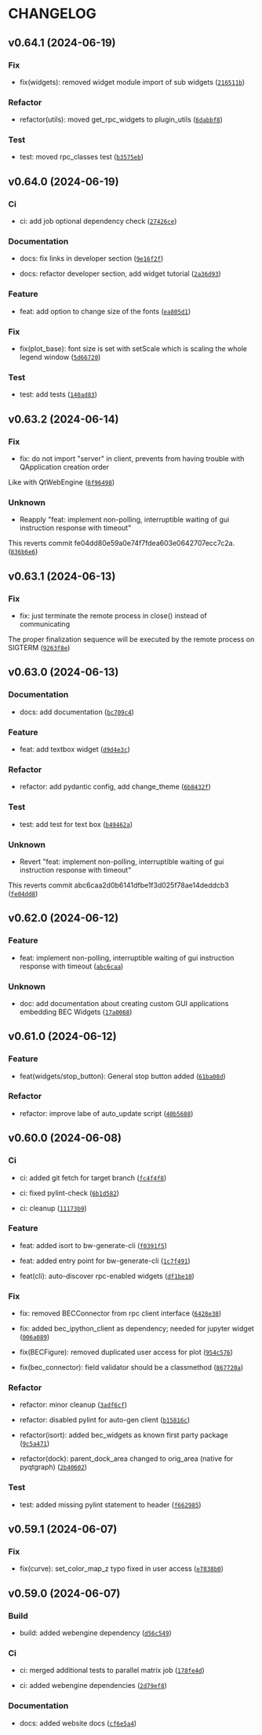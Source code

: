 # CHANGELOG

## v0.64.1 (2024-06-19)

### Fix

* fix(widgets): removed widget module import of sub widgets ([`216511b`](https://gitlab.psi.ch/bec/bec_widgets/-/commit/216511b951ff0e15b6d7c70133095f3ac45c23f4))

### Refactor

* refactor(utils): moved get_rpc_widgets to plugin_utils ([`6dabbf8`](https://gitlab.psi.ch/bec/bec_widgets/-/commit/6dabbf874fbbdde89c34a7885bf95aa9c895a28b))

### Test

* test: moved rpc_classes test ([`b3575eb`](https://gitlab.psi.ch/bec/bec_widgets/-/commit/b3575eb06852b456cde915dfda281a3e778e3aeb))

## v0.64.0 (2024-06-19)

### Ci

* ci: add job optional dependency check ([`27426ce`](https://gitlab.psi.ch/bec/bec_widgets/-/commit/27426ce7a52b4cbad7f3bef114d6efe6ad73bd7f))

### Documentation

* docs: fix links in developer section ([`9e16f2f`](https://gitlab.psi.ch/bec/bec_widgets/-/commit/9e16f2faf9c59a5d36ae878512c5a910cca31e69))

* docs: refactor developer section, add widget tutorial ([`2a36d93`](https://gitlab.psi.ch/bec/bec_widgets/-/commit/2a36d9364f242bf42e4cda4b50e6f46aa3833bbd))

### Feature

* feat: add option to change size of the fonts ([`ea805d1`](https://gitlab.psi.ch/bec/bec_widgets/-/commit/ea805d1362fc084d3b703b6f81b0180072f0825d))

### Fix

* fix(plot_base): font size is set with setScale which is scaling the whole legend window ([`5d66720`](https://gitlab.psi.ch/bec/bec_widgets/-/commit/5d6672069ea1cbceb62104f66c127e4e3c23e4a4))

### Test

* test: add tests ([`140ad83`](https://gitlab.psi.ch/bec/bec_widgets/-/commit/140ad83380808928edf7953e23c762ab72a0a1e9))

## v0.63.2 (2024-06-14)

### Fix

* fix: do not import &#34;server&#34; in client, prevents from having trouble with QApplication creation order

Like with QtWebEngine ([`6f96498`](https://gitlab.psi.ch/bec/bec_widgets/-/commit/6f96498de66358b89f3a2035627eed2e02dde5a1))

### Unknown

* Reapply &#34;feat: implement non-polling, interruptible waiting of gui instruction response with timeout&#34;

This reverts commit fe04dd80e59a0e74f7fdea603e0642707ecc7c2a. ([`836b6e6`](https://gitlab.psi.ch/bec/bec_widgets/-/commit/836b6e64f694916d6b6f909dedf11a4a6d2c86a4))

## v0.63.1 (2024-06-13)

### Fix

* fix: just terminate the remote process in close() instead of communicating

The proper finalization sequence will be executed by the remote process
on SIGTERM ([`9263f8e`](https://gitlab.psi.ch/bec/bec_widgets/-/commit/9263f8ef5c17ae7a007a1a564baf787b39061756))

## v0.63.0 (2024-06-13)

### Documentation

* docs: add documentation ([`bc709c4`](https://gitlab.psi.ch/bec/bec_widgets/-/commit/bc709c4184c985d4e721f9ea7d1b3dad5e9153a7))

### Feature

* feat: add textbox widget ([`d9d4e3c`](https://gitlab.psi.ch/bec/bec_widgets/-/commit/d9d4e3c9bf73ab2a5629c2867b50fc91e69489ec))

### Refactor

* refactor: add pydantic config, add change_theme ([`6b8432f`](https://gitlab.psi.ch/bec/bec_widgets/-/commit/6b8432f5b20a71175a3537b5f6832b76e3b67d73))

### Test

* test: add test for text box ([`b49462a`](https://gitlab.psi.ch/bec/bec_widgets/-/commit/b49462abeb186e56bac79d2ef0b0add1ef28a1a5))

### Unknown

* Revert &#34;feat: implement non-polling, interruptible waiting of gui instruction response with timeout&#34;

This reverts commit abc6caa2d0b6141dfbe1f3d025f78ae14deddcb3 ([`fe04dd8`](https://gitlab.psi.ch/bec/bec_widgets/-/commit/fe04dd80e59a0e74f7fdea603e0642707ecc7c2a))

## v0.62.0 (2024-06-12)

### Feature

* feat: implement non-polling, interruptible waiting of gui instruction response with timeout ([`abc6caa`](https://gitlab.psi.ch/bec/bec_widgets/-/commit/abc6caa2d0b6141dfbe1f3d025f78ae14deddcb3))

### Unknown

* doc: add documentation about creating custom GUI applications embedding BEC Widgets ([`17a0068`](https://gitlab.psi.ch/bec/bec_widgets/-/commit/17a00687579f5efab1990cd83862ec0e78198633))

## v0.61.0 (2024-06-12)

### Feature

* feat(widgets/stop_button): General stop button added ([`61ba08d`](https://gitlab.psi.ch/bec/bec_widgets/-/commit/61ba08d0b8df9f48f5c54c7c2b4e6d395206e7e6))

### Refactor

* refactor: improve labe of auto_update script ([`40b5688`](https://gitlab.psi.ch/bec/bec_widgets/-/commit/40b568815893cd41af3531bb2e647ca1e2e315f4))

## v0.60.0 (2024-06-08)

### Ci

* ci: added git fetch for target branch ([`fc4f4f8`](https://gitlab.psi.ch/bec/bec_widgets/-/commit/fc4f4f81ad1be99cf5112f2188a46c5bed2679ee))

* ci: fixed pylint-check ([`6b1d582`](https://gitlab.psi.ch/bec/bec_widgets/-/commit/6b1d5827d6599f06a3acd316060a8d25f0686d54))

* ci: cleanup ([`11173b9`](https://gitlab.psi.ch/bec/bec_widgets/-/commit/11173b9c0a7dc4b36e35962042e5b86407da49f1))

### Feature

* feat: added isort to bw-generate-cli ([`f0391f5`](https://gitlab.psi.ch/bec/bec_widgets/-/commit/f0391f59c9eb0a51b693fccfe2e399e869d35dda))

* feat: added entry point for bw-generate-cli ([`1c7f491`](https://gitlab.psi.ch/bec/bec_widgets/-/commit/1c7f4912ce5998e666276969bf4af8656d619a91))

* feat(cli): auto-discover rpc-enabled widgets ([`df1be10`](https://gitlab.psi.ch/bec/bec_widgets/-/commit/df1be10057a5e85a3f35bef1c1b27366b6727276))

### Fix

* fix: removed BECConnector from rpc client interface ([`6428e38`](https://gitlab.psi.ch/bec/bec_widgets/-/commit/6428e38ab94c15a2c904e75cc6404bb6d0394e04))

* fix: added bec_ipython_client as dependency; needed for jupyter widget ([`006a089`](https://gitlab.psi.ch/bec/bec_widgets/-/commit/006a0894b85cba3b2773737ed6fe3e92c81cdee0))

* fix(BECFigure): removed duplicated user access for plot ([`954c576`](https://gitlab.psi.ch/bec/bec_widgets/-/commit/954c576131f7deac669ddf9f51eeb1d41b6f92b7))

* fix(bec_connector): field validator should be a classmethod ([`867720a`](https://gitlab.psi.ch/bec/bec_widgets/-/commit/867720a897b6713bd0df9af71ffdd11a6a380f7d))

### Refactor

* refactor: minor cleanup ([`3adf6cf`](https://gitlab.psi.ch/bec/bec_widgets/-/commit/3adf6cfd586355c8b8ce7fdc9722f868e22287c5))

* refactor: disabled pylint for auto-gen client ([`b15816c`](https://gitlab.psi.ch/bec/bec_widgets/-/commit/b15816ca9fd3e4ae87cca5fcfe029b4dfca570ca))

* refactor(isort): added bec_widgets as known first party package ([`9c5a471`](https://gitlab.psi.ch/bec/bec_widgets/-/commit/9c5a471234ed2928e4527b079436db2a807c5f6f))

* refactor(dock): parent_dock_area changed to orig_area (native for pyqtgraph) ([`2b40602`](https://gitlab.psi.ch/bec/bec_widgets/-/commit/2b40602bdc593ece0447ec926c2100414bd5cf67))

### Test

* test: added missing pylint statement to header ([`f662985`](https://gitlab.psi.ch/bec/bec_widgets/-/commit/f6629852ebc2b4ee239fa560cc310a5ae2627cf7))

## v0.59.1 (2024-06-07)

### Fix

* fix(curve): set_color_map_z typo fixed in user access ([`e7838b0`](https://gitlab.psi.ch/bec/bec_widgets/-/commit/e7838b0f2fc23b0a232ed7d68fbd7f3493a91b9e))

## v0.59.0 (2024-06-07)

### Build

* build: added webengine dependency ([`d56c549`](https://gitlab.psi.ch/bec/bec_widgets/-/commit/d56c5493cd28f379d04a79d90b01c73b0760da1b))

### Ci

* ci: merged additional tests to parallel matrix job ([`178fe4d`](https://gitlab.psi.ch/bec/bec_widgets/-/commit/178fe4d2da3a959f7cd90e7ea0f47314dc1ef4ed))

* ci: added webengine dependencies ([`2d79ef8`](https://gitlab.psi.ch/bec/bec_widgets/-/commit/2d79ef8fe5e52c61f4a78782770377cd6b41958b))

### Documentation

* docs: added website docs ([`cf6e5a4`](https://gitlab.psi.ch/bec/bec_widgets/-/commit/cf6e5a40fc8320e9898a446a5bf14b77e94ef013))
